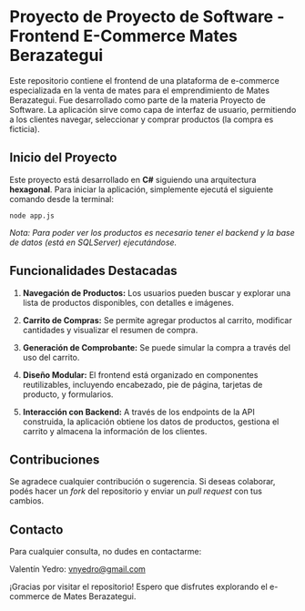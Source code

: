# Proyecto de Proyecto de Software - Frontend E-Commerce Mates Berazategui

Este repositorio contiene el frontend de una plataforma de e-commerce especializada en la venta de mates para el emprendimiento de Mates Berazategui. Fue desarrollado como parte de la materia Proyecto de Software. La aplicación sirve como capa de interfaz de usuario, permitiendo a los clientes navegar, seleccionar y comprar productos (la compra es ficticia).

## Inicio del Proyecto

Este proyecto está desarrollado en **C#** siguiendo una arquitectura **hexagonal**. Para iniciar la aplicación, simplemente ejecutá el siguiente comando desde la terminal:

```
node app.js
```

*Nota: Para poder ver los productos es necesario tener el backend y la base de datos (está en SQLServer) ejecutándose.*

## Funcionalidades Destacadas

1. **Navegación de Productos:** Los usuarios pueden buscar y explorar una lista de productos disponibles, con detalles e imágenes.

2. **Carrito de Compras:** Se permite agregar productos al carrito, modificar cantidades y visualizar el resumen de compra.

3. **Generación de Comprobante:** Se puede simular la compra a través del uso del carrito.

5. **Diseño Modular:** El frontend está organizado en componentes reutilizables, incluyendo encabezado, pie de página, tarjetas de producto, y formularios.

6. **Interacción con Backend:** A través de los endpoints de la API construida, la aplicación obtiene los datos de productos, gestiona el carrito y almacena la información de los clientes.

## Contribuciones

Se agradece cualquier contribución o sugerencia. Si deseas colaborar, podés hacer un *fork* del repositorio y enviar un *pull request* con tus cambios.

## Contacto

Para cualquier consulta, no dudes en contactarme:

Valentín Yedro: vnyedro@gmail.com

¡Gracias por visitar el repositorio! Espero que disfrutes explorando el e-commerce de Mates Berazategui.
